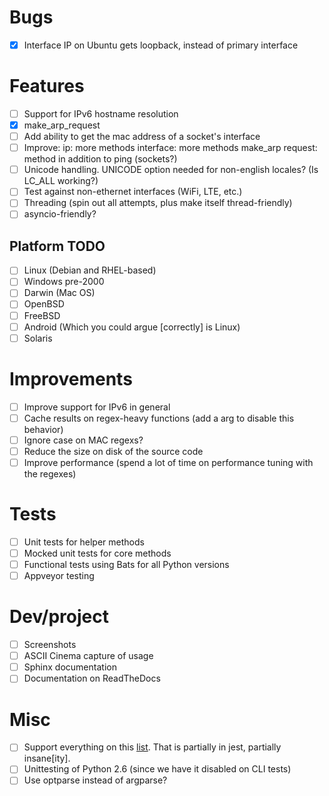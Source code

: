 
# Bugs
* [X] Interface IP on Ubuntu gets loopback, instead of primary interface

# Features
* [ ] Support for IPv6 hostname resolution
* [X] make_arp_request
* [ ] Add ability to get the mac address of a socket's interface
* [ ] Improve:
    ip: more methods
    interface: more methods
    make_arp request: method in addition to ping (sockets?)
* [ ] Unicode handling. UNICODE option needed for non-english locales? (Is LC_ALL working?)
* [ ] Test against non-ethernet interfaces (WiFi, LTE, etc.)
* [ ] Threading (spin out all attempts, plus make itself thread-friendly)
* [ ] asyncio-friendly?

## Platform TODO
* [ ] Linux (Debian and RHEL-based)
* [ ] Windows pre-2000
* [ ] Darwin (Mac OS)
* [ ] OpenBSD
* [ ] FreeBSD
* [ ] Android (Which you could argue [correctly] is Linux)
* [ ] Solaris

# Improvements
* [ ] Improve support for IPv6 in general
* [ ] Cache results on regex-heavy functions (add a arg to disable this behavior)
* [ ] Ignore case on MAC regexs?
* [ ] Reduce the size on disk of the source code
* [ ] Improve performance (spend a lot of time on performance tuning with the regexes)

# Tests
* [ ] Unit tests for helper methods
* [ ] Mocked unit tests for core methods
* [ ] Functional tests using Bats for all Python versions
* [ ] Appveyor testing

# Dev/project
* [ ] Screenshots
* [ ] ASCII Cinema capture of usage
* [ ] Sphinx documentation
* [ ] Documentation on ReadTheDocs

# Misc
* [ ] Support everything on this [list](https://www.python.org/dev/peps/pep-0011/#no-longer-supported-platforms).
That is partially in jest, partially insane[ity].
* [ ] Unittesting of Python 2.6 (since we have it disabled on CLI tests)
* [ ] Use optparse instead of argparse?
